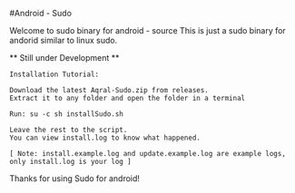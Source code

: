 #Android - Sudo

Welcome to sudo binary for android - source
This is just a sudo binary for andorid
similar to linux sudo.

** Still under Development **


````
Installation Tutorial:

Download the latest Aqral-Sudo.zip from releases.
Extract it to any folder and open the folder in a terminal

Run: su -c sh installSudo.sh

Leave the rest to the script.
You can view install.log to know what happened.

[ Note: install.example.log and update.example.log are example logs, only install.log is your log ]
````

Thanks for using Sudo for android!
